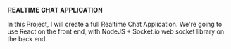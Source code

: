𝐑𝐄𝐀𝐋𝐓𝐈𝐌𝐄 𝐂𝐇𝐀𝐓 𝐀𝐏𝐏𝐋𝐈𝐂𝐀𝐓𝐈𝐎𝐍

In this Project, I will create a full Realtime Chat Application. We're going to use React on the front end, with NodeJS + Socket.io web socket library on the back end.
